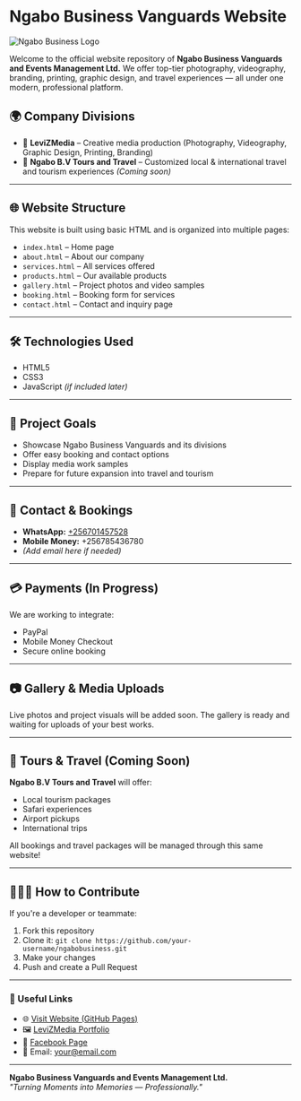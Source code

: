 # Ngabo Business Vanguards Website

![Ngabo Business Logo](https://your-logo-link.com/logo.png) <!-- Replace with actual logo URL -->

Welcome to the official website repository of **Ngabo Business Vanguards and Events Management Ltd.** We offer top-tier photography, videography, branding, printing, graphic design, and travel experiences — all under one modern, professional platform.

## 🌍 Company Divisions

- 🎥 **LeviZMedia** – Creative media production (Photography, Videography, Graphic Design, Printing, Branding)
- 🧭 **Ngabo B.V Tours and Travel** – Customized local & international travel and tourism experiences *(Coming soon)*

---

## 🌐 Website Structure

This website is built using basic HTML and is organized into multiple pages:

- `index.html` – Home page  
- `about.html` – About our company  
- `services.html` – All services offered  
- `products.html` – Our available products  
- `gallery.html` – Project photos and video samples  
- `booking.html` – Booking form for services  
- `contact.html` – Contact and inquiry page  

---

## 🛠️ Technologies Used

- HTML5  
- CSS3  
- JavaScript *(if included later)*

---

## 🎯 Project Goals

- Showcase Ngabo Business Vanguards and its divisions
- Offer easy booking and contact options
- Display media work samples
- Prepare for future expansion into travel and tourism

---

## 📲 Contact & Bookings

- **WhatsApp:** [+256701457528](https://wa.me/256701457528)  
- **Mobile Money:** +256785436780  
- *(Add email here if needed)*

---

## 💳 Payments (In Progress)

We are working to integrate:

- PayPal
- Mobile Money Checkout
- Secure online booking

---

## 📷 Gallery & Media Uploads

Live photos and project visuals will be added soon. The gallery is ready and waiting for uploads of your best works.

---

## 🚐 Tours & Travel (Coming Soon)

**Ngabo B.V Tours and Travel** will offer:

- Local tourism packages  
- Safari experiences  
- Airport pickups  
- International trips  

All bookings and travel packages will be managed through this same website!

---

## 🧑🏽‍💻 How to Contribute

If you're a developer or teammate:

1. Fork this repository  
2. Clone it: `git clone https://github.com/your-username/ngabobusiness.git`  
3. Make your changes  
4. Push and create a Pull Request  

---

### 🔗 Useful Links

- 🌐 [Visit Website (GitHub Pages)](https://your-github-username.github.io/ngabobusiness) <!-- replace with actual link -->
- 🖼️ [LeviZMedia Portfolio](https://levizmedia-link.com) <!-- optional -->
- 📸 [Facebook Page](https://facebook.com/YourPage)
- 📧 Email: your@email.com

---

**Ngabo Business Vanguards and Events Management Ltd.**  
*"Turning Moments into Memories — Professionally."*

